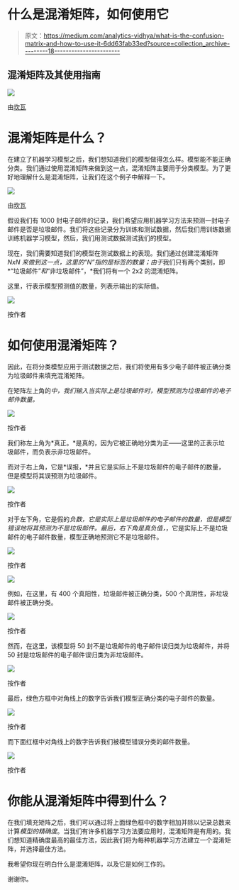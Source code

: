 # 什么是混淆矩阵，如何使用它

> 原文：<https://medium.com/analytics-vidhya/what-is-the-confusion-matrix-and-how-to-use-it-6dd63fab33ed?source=collection_archive---------18----------------------->

## 混淆矩阵及其使用指南

![](img/ecd5aacd4c4999c33b8eaa51aeddbf33.png)

由[坎瓦](https://www.canva.com)

# 混淆矩阵是什么？

在建立了机器学习模型之后，我们想知道我们的模型做得怎么样。模型能不能正确分类。我们通过使用混淆矩阵来做到这一点，混淆矩阵主要用于分类模型。为了更好地理解什么是混淆矩阵，让我们在这个例子中解释一下。

![](img/6d442d3ff4f6722c7e29871c528c9bcf.png)

由[坎瓦](https://www.canva.com)

假设我们有 1000 封电子邮件的记录，我们希望应用机器学习方法来预测一封电子邮件是否是垃圾邮件。我们将这些记录分为训练和测试数据，然后我们用训练数据训练机器学习模型，然后，我们用测试数据测试我们的模型。

现在，我们需要知道我们的模型在测试数据上的表现。我们通过创建混淆矩阵 *NxN 来做到这一点，这里的“N”*指的是标签的数量*；由于*我们只有两个类别，即*“垃圾邮件”*和*“非垃圾邮件”，*我们将有一个 2x2 的混淆矩阵。

这里，行表示模型预测值的数量，列表示输出的实际值。

![](img/7e28b8cfe6a4dff202e420d391e1cf6d.png)

按作者

# 如何使用混淆矩阵？

因此，在将分类模型应用于测试数据之后，我们将使用有多少电子邮件被正确分类为垃圾邮件来填充混淆矩阵。

在矩阵左上角的*中，我们输入当实际上是垃圾邮件时，模型预测为垃圾邮件的电子邮件数量。*

![](img/4a287a4fce68f9cf994c0968bb4c589e.png)

按作者

我们称左上角为*真正。*是真的，因为它被正确地分类为正——这里的正表示垃圾邮件，而负表示非垃圾邮件。

而对于右上角，它是*误报，*并且它是实际上不是垃圾邮件的电子邮件的数量，但是模型将其误预测为垃圾邮件。

![](img/0b60cd6f6d69bbb6a969ce8d54ab8964.png)

按作者

对于左下角，它是假的*负数，*它是实际上是垃圾邮件的电子邮件的数量，但是模型错误地将其预测为不是垃圾邮件。最后，右下角是*真负值，*，它是实际上不是垃圾邮件的电子邮件数量，模型正确地预测它不是垃圾邮件。

![](img/d6559a96c28381c8a40b5a6859853bb6.png)

按作者

![](img/1b195b2d58c48d25ac36a9148ff8cbce.png)

例如，在这里，有 400 个真阳性，垃圾邮件被正确分类，500 个真阴性，非垃圾邮件被正确分类。

![](img/a341aa09ab3c7abe18f3744f08f70a4b.png)

按作者

然而，在这里，该模型将 50 封不是垃圾邮件的电子邮件误归类为垃圾邮件，并将 50 封是垃圾邮件的电子邮件误归类为非垃圾邮件。

![](img/23b0f4a772f537334fcca36dee9caf6a.png)

按作者

最后，绿色方框中对角线上的数字告诉我们模型正确分类的电子邮件的数量。

![](img/f91e8edac1b603ca6711bbca53bd0133.png)

按作者

而下面红框中对角线上的数字告诉我们被模型错误分类的邮件数量。

![](img/818aeaa2cf82e2a9b93c2e03abecd365.png)

按作者

# 你能从混淆矩阵中得到什么？

在我们填充矩阵之后，我们可以通过将上面绿色框中的数字相加并除以记录总数来计算*模型的精确度*。当我们有许多机器学习方法要应用时，混淆矩阵是有用的。我们想知道精确度最高的最佳方法，因此我们将为每种机器学习方法建立一个混淆矩阵，并选择最佳方法。

我希望你现在明白什么是混淆矩阵，以及它是如何工作的。

谢谢你。